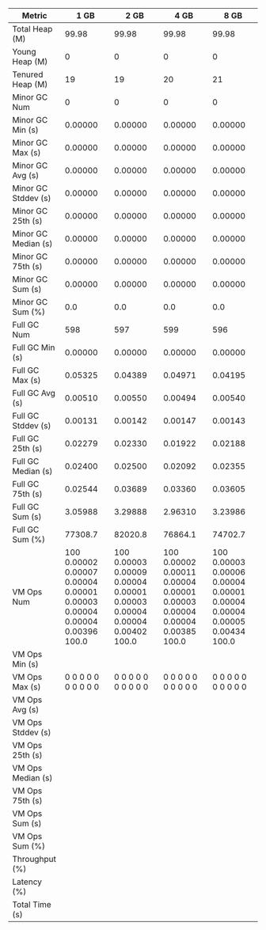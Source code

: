 | Metric | 1 GB | 2 GB | 4 GB | 8 GB |
|------|----|----|----|----|
| Total Heap (M) | 99.98 | 99.98 | 99.98 | 99.98 |
| Young Heap (M) | 0 | 0 | 0 | 0 |
| Tenured Heap (M) | 19 | 19 | 20 | 21 |
| Minor GC Num | 0 | 0 | 0 | 0 |
| Minor GC Min (s) | 0.00000 | 0.00000 | 0.00000 | 0.00000 |
| Minor GC Max (s) | 0.00000 | 0.00000 | 0.00000 | 0.00000 |
| Minor GC Avg (s) | 0.00000 | 0.00000 | 0.00000 | 0.00000 |
| Minor GC Stddev (s) | 0.00000 | 0.00000 | 0.00000 | 0.00000 |
| Minor GC 25th (s) | 0.00000 | 0.00000 | 0.00000 | 0.00000 |
| Minor GC Median (s) | 0.00000 | 0.00000 | 0.00000 | 0.00000 |
| Minor GC 75th (s) | 0.00000 | 0.00000 | 0.00000 | 0.00000 |
| Minor GC Sum (s) | 0.00000 | 0.00000 | 0.00000 | 0.00000 |
| Minor GC Sum (%) | 0.0 | 0.0 | 0.0 | 0.0 |
| Full GC Num | 598 | 597 | 599 | 596 |
| Full GC Min (s) | 0.00000 | 0.00000 | 0.00000 | 0.00000 |
| Full GC Max (s) | 0.05325 | 0.04389 | 0.04971 | 0.04195 |
| Full GC Avg (s) | 0.00510 | 0.00550 | 0.00494 | 0.00540 |
| Full GC Stddev (s) | 0.00131 | 0.00142 | 0.00147 | 0.00143 |
| Full GC 25th (s) | 0.02279 | 0.02330 | 0.01922 | 0.02188 |
| Full GC Median (s) | 0.02400 | 0.02500 | 0.02092 | 0.02355 |
| Full GC 75th (s) | 0.02544 | 0.03689 | 0.03360 | 0.03605 |
| Full GC Sum (s) | 3.05988 | 3.29888 | 2.96310 | 3.23986 |
| Full GC Sum (%) | 77308.7 | 82020.8 | 76864.1 | 74702.7 |
| VM Ops Num | 100	0.00002	0.00007	0.00004	0.00001	0.00003	0.00004	0.00004	0.00396	100.0 | 100	0.00003	0.00009	0.00004	0.00001	0.00003	0.00004	0.00004	0.00402	100.0 | 100	0.00002	0.00011	0.00004	0.00001	0.00003	0.00004	0.00004	0.00385	100.0 | 100	0.00003	0.00006	0.00004	0.00001	0.00004	0.00004	0.00005	0.00434	100.0 |
| VM Ops Min (s) |  |  |  |  |
| VM Ops Max (s) | 0	0	0	0	0	0	0	0	0	0 | 0	0	0	0	0	0	0	0	0	0 | 0	0	0	0	0	0	0	0	0	0 | 0	0	0	0	0	0	0	0	0	0 |
| VM Ops Avg (s) |  |  |  |  |
| VM Ops Stddev (s) |  |  |  |  |
| VM Ops 25th (s) |  |  |  |  |
| VM Ops Median (s) |  |  |  |  |
| VM Ops 75th (s) |  |  |  |  |
| VM Ops Sum (s) |  |  |  |  |
| VM Ops Sum (%) |  |  |  |  |
| Throughput (%) |  |  |  |  |
| Latency (%) |  |  |  |  |
| Total Time (s) |  |  |  |  |
